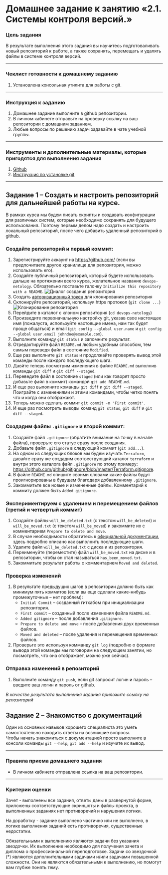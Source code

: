 # Домашнее задание к занятию «2.1. Системы контроля версий.»

### Цель задания

В результате выполнения этого задания вы научитесь подготоваливать новый репозиторий к работе, а также сохранять, перемещать и удалять файлы в системе контроля версий.  

------

### Чеклист готовности к домашнему заданию

1. Установлена консольная утилита для работы с git.

------

### Инструкция к заданию

1. Домашнее задание выполните в github репозитории. 
2. В личном кабинете отправьте на проверку ссылку на ваш репозитории с домашним заданием.
3. Любые вопросы по решению задач задавайте в чате учебной группы.

------

### Инструменты и дополнительные материалы, которые пригодятся для выполнения задания

1. [Github](https://github.com/)
2. [Инструкция по установке git](https://git-scm.com/downloads)

------

## Задание 1 – Создать и настроить репозиторий для дальнейшей работы на курсе.

В рамках курса мы будем писать скрипты и создавать конфигурации для различных систем, которые необходимо сохранять для будущего использования. 
Поэтому первым делом надо создать и настроить локальный репозиторий, после чего добавить удаленный репозиторий в github.

### Создайте репозиторий и первый коммит:

1. Зарегистрируйте аккаунт на https://github.com/ (если вы предпочитаете другое хранилище для репозитория, можно использовать его).
2. Создайте публичный репозиторий, который будете использовать дальше на протяжении всего курса, желательное название `devops-netology`.
   Обязательно поставьте галочку `Initialize this repository with a README`. 
    ![Диалог создания репозитория](img/github-new-repo-1.jpg)
3. Создать [авторизационный токен](https://docs.github.com/en/authentication/keeping-your-account-and-data-secure/creating-a-personal-access-token) для клонирования репозитория
4. Склонируйте репозиторий, используя https протокол (`git clone ...`) 
    ![Клонирование репозитория](img/github-clone-repo-https.jpg)
5. Перейдите в каталог с клоном репозитория (`cd devops-netology`)
6. Произведите первоначальную настройку git, указав свое настоящее имя (пожалуста, используйте настоящие имена, 
нам так будет проще общаться) и email (`git config --global user.name` и `git config --global user.email johndoe@example.com`).
7. Выполните команду `git status` и запомните результат.
8. Отредактируйте файл `README.md` любым удобным способом, тем самым переведя файл в состояние `Modified`.
9. Еще раз выполните `git status` и продолжайте проверять вывод этой команды после каждого последующего шага. 
10. Давйте теперь посмотрим изменения в файле `README.md` выполнив команды `git diff` и `git diff --staged`.
11. Переведите файл в состояние `staged` (или как говорят просто добавьте файл в коммит) командой `git add README.md`.
12. И еще раз выполните команды `git diff` и `git diff --staged`. Поиграйте с изменениями и этими командами, чтобы четко понять
что и когда они отображают. 
13. Теперь можно сделать коммит `git commit -m 'First commit'`.
14. И еще раз посмотреть выводы команд `git status`, `git diff` и `git diff --staged`.

### Создадим файлы `.gitignore` и второй коммит:

1. Создайте файл `.gitignore` (обратите внимание на точку в начале файла), проверьте его статус сразу после создания. 
1. Добавьте файл `.gitignore` в следующий коммит (`git add...`).
1. На одном из следующих блоков мы будем изучать `Terraform`, давайте сразу же создадим соотвествующий каталог `terraform` и внутри
этого каталога файл `.gitignore` по этому примеру: https://github.com/github/gitignore/blob/master/Terraform.gitignore.  
1. В файле `README.md` опишите своими словами какие файлы будут проигнорированы в будущем благодаря добавленному `.gitignore`.
1. Закоммитьте все новые и измененные файлы. Комментарий к коммиту должен быть `Added gitignore`.

### Экспериментируем с удалением и перемещением файлов (третий и четвертый коммит)

1. Создайте файлы `will_be_deleted.txt` (с текстом `will_be_deleted`) и `will_be_moved.txt` (с текстом `will_be_moved`) и закоммите их с комментарием `Prepare to delete and move`.
1. В случае необходимости обратитесь к [официальной документации](https://git-scm.com/book/ru/v2/Основы-Git-Запись-изменений-в-репозиторий),
здесь подробно описано как выполнить последующие шаги. 
1. Удалите файл `will_be_deleted.txt` с диска и из репозитория. 
1. Переименуйте (переместите) файл `will_be_moved.txt` на диске и в репозитории, чтобы он стал называться `has_been_moved.txt`.
1. Закоммитьте результат работы с комментарием `Moved and deleted`.

### Проверка изменений

1. В результате предыдущих шагов в репозитории должно быть как минимум пять коммитов (если вы еще сделали какие-нибудь промежуточные – нет проблем):
    * `Initial Commit` – созданный гитхабом при инициализации репозитория. 
    * `First commit` – созданный после изменения файла `README.md`.
    * `Added gitignore` – после добавления `.gitignore`.
    * `Prepare to delete and move` – после добавления двух временных файлов.
    * `Moved and deleted` – после удаления и перемещения временных файлов. 
2. Проверьте это используя комманду `git log` (подробно о формате вывода этой команды мы поговорим на следующем занятии, 
но посмотреть, что она отображает, можно уже сейчас).

### Отправка изменений в репозиторий

1. Выполните команду `git push`, если git запросит логин и пароль – введите ваш логин и пароль от github. 

*В качестве результата выполнения задания приложите ссылку на репозиторий* 

## Задание 2 – Знакомство с документаций

Один из основных навыков хорошего специалиста это уметь самостоятельно находить ответы на возникшие вопросы.  
Чтобы начать знакомиться с документацией просто выполните в консоли команды `git --help`, `git add --help` и изучите их вывод.  
 
----

### Правила приема домашнего задания

- В личном кабинете отправлена ссылка на ваш репозитории.

-----

### Критерии оценки

Зачет - выполнены все задания, ответы даны в развернутой форме, приложены соответствующие скриншоты и файлы проекта, в выполненных заданиях нет противоречий и нарушения логики.

На доработку - задание выполнено частично или не выполнено, в логике выполнения заданий есть противоречия, существенные недостатки. 
 
Обязательными к выполнению являются задачи без указания звездочки. Их выполнение необходимо для получения зачета и диплома о профессиональной переподготовке.
Задачи со звездочкой (*) являются дополнительными задачами и/или задачами повышенной сложности. Они не являются обязательными к выполнению, но помогут вам глубже понять тему.
